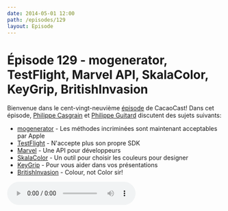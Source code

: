 ```yaml
---
date: 2014-05-01 12:00
path: /episodes/129
layout: Episode
---
```

# Épisode 129 - mogenerator, TestFlight, Marvel API, SkalaColor, KeyGrip, BritishInvasion
<p>Bienvenue dans le cent-vingt-neuvième <a href="https://archive.org/download/cacaocast/cacaocast_129.m4a" title="CacaoCast Episode 129">épisode</a> de CacaoCast! Dans cet épisode, <a href="http://www.twitter.com/philippec" title="Philippe Casgrain sur Twitter">Philippe Casgrain</a> et <a href="http://www.twitter.com/philippeguitard" title="Philippe Guitard sur Twitter">Philippe Guitard</a> discutent des sujets suivants:</p>
<ul><li><a href="http://rentzsch.tumblr.com/post/82453434093/apple-claims-mogenerators-methods" title="mogenerator">mogenerator</a> - Les méthodes incriminées sont maintenant acceptables par Apple</li>
<li><a href="http://macquebec.com/testflight-naccepte-sdk/" title="TestFlight">TestFlight</a> - N'accepte plus son propre SDK</li>
<li><a href="http://developer.marvel.com" title="Marvel">Marvel</a> - Une API pour développeurs</li>
<li><a href="http://bjango.com/mac/skalacolor/" title="SkalaColor">SkalaColor</a> - Un outil pour choisir les couleurs pour designer</li>
<li><a href="http://cocoamanifest.net/articles/2014/04/announcing-keygrip-the-pasteboard-presentation-tool.html" title="KeyGrip">KeyGrip</a> - Pour vous aider dans vos présentations</li>
<li><a href="https://github.com/mattt/BritishInvasion" title="BritishInvasion">BritishInvasion</a> - Colour, not Color sir!</li>
</ul>
<p><audio controls><source src="https://archive.org/download/cacaocast/cacaocast_129.m4a" type="audio/mpeg"><source src="https://archive.org/download/cacaocast/cacaocast_129.m4a" type="audio/mp4">Votre navigateur ne supporte pas l'élément audio / Your browser does not support the audio element.</audio></p>
